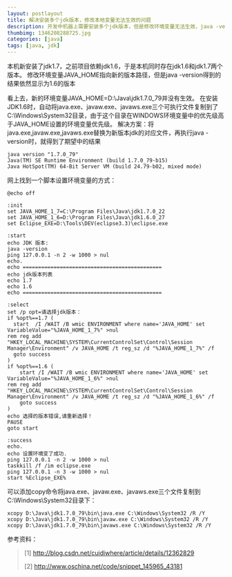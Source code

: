 ```yaml
---
layout: postlayout
title: 解决安装多个jdk版本，修改本地变量无法生效的问题
description: 开发中机器上需要安装多个jdk版本，但是修改环境变量无法生效，java -version依然显示原先版本
thumbimg: 1346208288725.jpg
categories: [java]
tags: [java, jdk]
---
```


本机新安装了jdk1.7，之前项目依赖jdk1.6，于是本机同时存在jdk1.6和jdk1.7两个版本。 
修改环境变量JAVA_HOME指向新的版本路径，但是java -version得到的结果依然显示为1.6的版本

看上去，新的环境变量JAVA_HOME=D:\Java\jdk1.7.0_79并没有生效。 
在安装JDK1.6时，自动将java.exe、javaw.exe、javaws.exe三个可执行文件复制到了C:\Windows\System32目录，由于这个目录在WINDOWS环境变量中的优先级高于JAVA_HOME设置的环境变量优先级。
解决方案：将java.exe,javaw.exe,javaws.exe替换为新版本jdk的对应文件，再执行java -version时，就得到了期望中的结果

```shell
java version "1.7.0_79"
Java(TM) SE Runtime Environment (build 1.7.0_79-b15)
Java HotSpot(TM) 64-Bit Server VM (build 24.79-b02, mixed mode)
```

网上找到一个脚本设置环境变量的方式：

```shell
@echo off 
 
:init 
set JAVA_HOME_1_7=C:\Program Files\Java\jdk1.7.0_22 
set JAVA_HOME_1_6=D:\Program Files\Java\jdk1.6.0_27 
set Eclipse_EXE=D:\Tools\DEV(eclipse3.3)\eclipse.exe 
 
:start 
echo JDK 版本: 
java -version 
ping 127.0.0.1 -n 2 -w 1000 > nul 
echo. 
echo ============================================= 
echo jdk版本列表 
echo 1.7 
echo 1.6 
echo ============================================= 
 
:select
set /p opt=请选择jdk版本： 
if %opt%==1.7 ( 
  start  /I /WAIT /B wmic ENVIRONMENT where name='JAVA_HOME' set VariableValue="%JAVA_HOME_1_7%" >nul 
rem reg add "HKEY_LOCAL_MACHINE\SYSTEM\CurrentControlSet\Control\Session Manager\Environment" /v JAVA_HOME /t reg_sz /d "%JAVA_HOME_1_7%" /f
  goto success 
) 
if %opt%==1.6 ( 
    start /I /WAIT /B wmic ENVIRONMENT where name='JAVA_HOME' set VariableValue="%JAVA_HOME_1_6%" >nul 
rem reg add "HKEY_LOCAL_MACHINE\SYSTEM\CurrentControlSet\Control\Session Manager\Environment" /v JAVA_HOME /t reg_sz /d "%JAVA_HOME_1_6%" /f
    goto success 
) 
echo 选择的版本错误,请重新选择！ 
PAUSE 
goto start 
 
:success 
echo. 
echo 设置环境变了成功. 
ping 127.0.0.1 -n 2 -w 1000 > nul 
taskkill /f /im eclipse.exe 
ping 127.0.0.1 -n 3 -w 1000 > nul 
start %Eclipse_EXE%
```
可以添加copy命令将java.exe、javaw.exe、javaws.exe三个文件复制到C:\Windows\System32目录下：

```shell
xcopy D:\Java\jdk1.7.0_79\bin\java.exe C:\Windows\System32 /R /Y
xcopy D:\Java\jdk1.7.0_79\bin\javaw.exe C:\Windows\System32 /R /Y
xcopy D:\Java\jdk1.7.0_79\bin\javaws.exe C:\Windows\System32 /R /Y
```

参考资料：
>[1] http://blog.csdn.net/cuidiwhere/article/details/12362829
>
>[2] http://www.oschina.net/code/snippet_145965_43181

